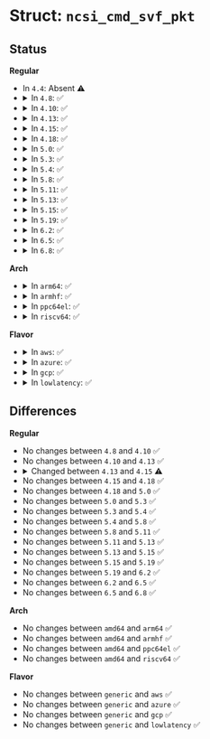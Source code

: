 # Struct: <code>ncsi_cmd_svf_pkt</code>

## Status
<b>Regular</b>
<ul>
<li>
In <code>4.4</code>: Absent ⚠️
</li>
<li>
<details>
<summary>In <code>4.8</code>: ✅</summary>

```c
struct ncsi_cmd_svf_pkt {
    struct ncsi_cmd_pkt_hdr cmd;
    __be16 reserved;
    __be16 vlan;
    __be16 reserved1;
    unsigned char index;
    unsigned char enable;
    __be32 checksum;
    unsigned char pad[14];
};
```
</details>
</li>
<li>
<details>
<summary>In <code>4.10</code>: ✅</summary>

```c
struct ncsi_cmd_svf_pkt {
    struct ncsi_cmd_pkt_hdr cmd;
    __be16 reserved;
    __be16 vlan;
    __be16 reserved1;
    unsigned char index;
    unsigned char enable;
    __be32 checksum;
    unsigned char pad[14];
};
```
</details>
</li>
<li>
<details>
<summary>In <code>4.13</code>: ✅</summary>

```c
struct ncsi_cmd_svf_pkt {
    struct ncsi_cmd_pkt_hdr cmd;
    __be16 reserved;
    __be16 vlan;
    __be16 reserved1;
    unsigned char index;
    unsigned char enable;
    __be32 checksum;
    unsigned char pad[14];
};
```
</details>
</li>
<li>
<details>
<summary>In <code>4.15</code>: ✅</summary>

```c
struct ncsi_cmd_svf_pkt {
    struct ncsi_cmd_pkt_hdr cmd;
    __be16 reserved;
    __be16 vlan;
    __be16 reserved1;
    unsigned char index;
    unsigned char enable;
    __be32 checksum;
    unsigned char pad[18];
};
```
</details>
</li>
<li>
<details>
<summary>In <code>4.18</code>: ✅</summary>

```c
struct ncsi_cmd_svf_pkt {
    struct ncsi_cmd_pkt_hdr cmd;
    __be16 reserved;
    __be16 vlan;
    __be16 reserved1;
    unsigned char index;
    unsigned char enable;
    __be32 checksum;
    unsigned char pad[18];
};
```
</details>
</li>
<li>
<details>
<summary>In <code>5.0</code>: ✅</summary>

```c
struct ncsi_cmd_svf_pkt {
    struct ncsi_cmd_pkt_hdr cmd;
    __be16 reserved;
    __be16 vlan;
    __be16 reserved1;
    unsigned char index;
    unsigned char enable;
    __be32 checksum;
    unsigned char pad[18];
};
```
</details>
</li>
<li>
<details>
<summary>In <code>5.3</code>: ✅</summary>

```c
struct ncsi_cmd_svf_pkt {
    struct ncsi_cmd_pkt_hdr cmd;
    __be16 reserved;
    __be16 vlan;
    __be16 reserved1;
    unsigned char index;
    unsigned char enable;
    __be32 checksum;
    unsigned char pad[18];
};
```
</details>
</li>
<li>
<details>
<summary>In <code>5.4</code>: ✅</summary>

```c
struct ncsi_cmd_svf_pkt {
    struct ncsi_cmd_pkt_hdr cmd;
    __be16 reserved;
    __be16 vlan;
    __be16 reserved1;
    unsigned char index;
    unsigned char enable;
    __be32 checksum;
    unsigned char pad[18];
};
```
</details>
</li>
<li>
<details>
<summary>In <code>5.8</code>: ✅</summary>

```c
struct ncsi_cmd_svf_pkt {
    struct ncsi_cmd_pkt_hdr cmd;
    __be16 reserved;
    __be16 vlan;
    __be16 reserved1;
    unsigned char index;
    unsigned char enable;
    __be32 checksum;
    unsigned char pad[18];
};
```
</details>
</li>
<li>
<details>
<summary>In <code>5.11</code>: ✅</summary>

```c
struct ncsi_cmd_svf_pkt {
    struct ncsi_cmd_pkt_hdr cmd;
    __be16 reserved;
    __be16 vlan;
    __be16 reserved1;
    unsigned char index;
    unsigned char enable;
    __be32 checksum;
    unsigned char pad[18];
};
```
</details>
</li>
<li>
<details>
<summary>In <code>5.13</code>: ✅</summary>

```c
struct ncsi_cmd_svf_pkt {
    struct ncsi_cmd_pkt_hdr cmd;
    __be16 reserved;
    __be16 vlan;
    __be16 reserved1;
    unsigned char index;
    unsigned char enable;
    __be32 checksum;
    unsigned char pad[18];
};
```
</details>
</li>
<li>
<details>
<summary>In <code>5.15</code>: ✅</summary>

```c
struct ncsi_cmd_svf_pkt {
    struct ncsi_cmd_pkt_hdr cmd;
    __be16 reserved;
    __be16 vlan;
    __be16 reserved1;
    unsigned char index;
    unsigned char enable;
    __be32 checksum;
    unsigned char pad[18];
};
```
</details>
</li>
<li>
<details>
<summary>In <code>5.19</code>: ✅</summary>

```c
struct ncsi_cmd_svf_pkt {
    struct ncsi_cmd_pkt_hdr cmd;
    __be16 reserved;
    __be16 vlan;
    __be16 reserved1;
    unsigned char index;
    unsigned char enable;
    __be32 checksum;
    unsigned char pad[18];
};
```
</details>
</li>
<li>
<details>
<summary>In <code>6.2</code>: ✅</summary>

```c
struct ncsi_cmd_svf_pkt {
    struct ncsi_cmd_pkt_hdr cmd;
    __be16 reserved;
    __be16 vlan;
    __be16 reserved1;
    unsigned char index;
    unsigned char enable;
    __be32 checksum;
    unsigned char pad[18];
};
```
</details>
</li>
<li>
<details>
<summary>In <code>6.5</code>: ✅</summary>

```c
struct ncsi_cmd_svf_pkt {
    struct ncsi_cmd_pkt_hdr cmd;
    __be16 reserved;
    __be16 vlan;
    __be16 reserved1;
    unsigned char index;
    unsigned char enable;
    __be32 checksum;
    unsigned char pad[18];
};
```
</details>
</li>
<li>
<details>
<summary>In <code>6.8</code>: ✅</summary>

```c
struct ncsi_cmd_svf_pkt {
    struct ncsi_cmd_pkt_hdr cmd;
    __be16 reserved;
    __be16 vlan;
    __be16 reserved1;
    unsigned char index;
    unsigned char enable;
    __be32 checksum;
    unsigned char pad[18];
};
```
</details>
</li>
</ul>
<b>Arch</b>
<ul>
<li>
<details>
<summary>In <code>arm64</code>: ✅</summary>

```c
struct ncsi_cmd_svf_pkt {
    struct ncsi_cmd_pkt_hdr cmd;
    __be16 reserved;
    __be16 vlan;
    __be16 reserved1;
    unsigned char index;
    unsigned char enable;
    __be32 checksum;
    unsigned char pad[18];
};
```
</details>
</li>
<li>
<details>
<summary>In <code>armhf</code>: ✅</summary>

```c
struct ncsi_cmd_svf_pkt {
    struct ncsi_cmd_pkt_hdr cmd;
    __be16 reserved;
    __be16 vlan;
    __be16 reserved1;
    unsigned char index;
    unsigned char enable;
    __be32 checksum;
    unsigned char pad[18];
};
```
</details>
</li>
<li>
<details>
<summary>In <code>ppc64el</code>: ✅</summary>

```c
struct ncsi_cmd_svf_pkt {
    struct ncsi_cmd_pkt_hdr cmd;
    __be16 reserved;
    __be16 vlan;
    __be16 reserved1;
    unsigned char index;
    unsigned char enable;
    __be32 checksum;
    unsigned char pad[18];
};
```
</details>
</li>
<li>
<details>
<summary>In <code>riscv64</code>: ✅</summary>

```c
struct ncsi_cmd_svf_pkt {
    struct ncsi_cmd_pkt_hdr cmd;
    __be16 reserved;
    __be16 vlan;
    __be16 reserved1;
    unsigned char index;
    unsigned char enable;
    __be32 checksum;
    unsigned char pad[18];
};
```
</details>
</li>
</ul>
<b>Flavor</b>
<ul>
<li>
<details>
<summary>In <code>aws</code>: ✅</summary>

```c
struct ncsi_cmd_svf_pkt {
    struct ncsi_cmd_pkt_hdr cmd;
    __be16 reserved;
    __be16 vlan;
    __be16 reserved1;
    unsigned char index;
    unsigned char enable;
    __be32 checksum;
    unsigned char pad[18];
};
```
</details>
</li>
<li>
<details>
<summary>In <code>azure</code>: ✅</summary>

```c
struct ncsi_cmd_svf_pkt {
    struct ncsi_cmd_pkt_hdr cmd;
    __be16 reserved;
    __be16 vlan;
    __be16 reserved1;
    unsigned char index;
    unsigned char enable;
    __be32 checksum;
    unsigned char pad[18];
};
```
</details>
</li>
<li>
<details>
<summary>In <code>gcp</code>: ✅</summary>

```c
struct ncsi_cmd_svf_pkt {
    struct ncsi_cmd_pkt_hdr cmd;
    __be16 reserved;
    __be16 vlan;
    __be16 reserved1;
    unsigned char index;
    unsigned char enable;
    __be32 checksum;
    unsigned char pad[18];
};
```
</details>
</li>
<li>
<details>
<summary>In <code>lowlatency</code>: ✅</summary>

```c
struct ncsi_cmd_svf_pkt {
    struct ncsi_cmd_pkt_hdr cmd;
    __be16 reserved;
    __be16 vlan;
    __be16 reserved1;
    unsigned char index;
    unsigned char enable;
    __be32 checksum;
    unsigned char pad[18];
};
```
</details>
</li>
</ul>

## Differences
<b>Regular</b>
<ul>
<li>
No changes between <code>4.8</code> and <code>4.10</code> ✅
</li>
<li>
No changes between <code>4.10</code> and <code>4.13</code> ✅
</li>
<li>
<details>
<summary>Changed between <code>4.13</code> and <code>4.15</code> ⚠️</summary>
<ul>
<li>
<b>Field type changed. </b>
<code>unsigned char pad[14]</code> ➡️ <code>unsigned char pad[18]</code>
</li>
</ul>
</details>
</li>
<li>
No changes between <code>4.15</code> and <code>4.18</code> ✅
</li>
<li>
No changes between <code>4.18</code> and <code>5.0</code> ✅
</li>
<li>
No changes between <code>5.0</code> and <code>5.3</code> ✅
</li>
<li>
No changes between <code>5.3</code> and <code>5.4</code> ✅
</li>
<li>
No changes between <code>5.4</code> and <code>5.8</code> ✅
</li>
<li>
No changes between <code>5.8</code> and <code>5.11</code> ✅
</li>
<li>
No changes between <code>5.11</code> and <code>5.13</code> ✅
</li>
<li>
No changes between <code>5.13</code> and <code>5.15</code> ✅
</li>
<li>
No changes between <code>5.15</code> and <code>5.19</code> ✅
</li>
<li>
No changes between <code>5.19</code> and <code>6.2</code> ✅
</li>
<li>
No changes between <code>6.2</code> and <code>6.5</code> ✅
</li>
<li>
No changes between <code>6.5</code> and <code>6.8</code> ✅
</li>
</ul>
<b>Arch</b>
<ul>
<li>
No changes between <code>amd64</code> and <code>arm64</code> ✅
</li>
<li>
No changes between <code>amd64</code> and <code>armhf</code> ✅
</li>
<li>
No changes between <code>amd64</code> and <code>ppc64el</code> ✅
</li>
<li>
No changes between <code>amd64</code> and <code>riscv64</code> ✅
</li>
</ul>
<b>Flavor</b>
<ul>
<li>
No changes between <code>generic</code> and <code>aws</code> ✅
</li>
<li>
No changes between <code>generic</code> and <code>azure</code> ✅
</li>
<li>
No changes between <code>generic</code> and <code>gcp</code> ✅
</li>
<li>
No changes between <code>generic</code> and <code>lowlatency</code> ✅
</li>
</ul>
